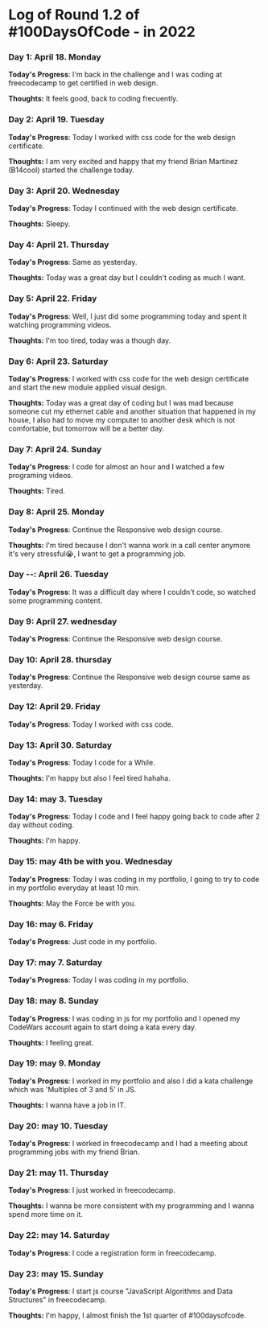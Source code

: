 # Log of Round 1.2 of #100DaysOfCode - in 2022

### Day 1: April 18. Monday

**Today's Progress**: I'm back in the challenge and I was coding at freecodecamp to get certified in web design.

**Thoughts:** It feels good, back to coding frecuently.

### Day 2: April 19. Tuesday

**Today's Progress**: Today I worked with css code for the web design certificate.

**Thoughts:** I am very excited and happy that my friend Brian Martinez (B14cool) started the challenge today.

### Day 3: April 20. Wednesday

**Today's Progress**: Today I continued with the web design certificate.

**Thoughts:** Sleepy.

### Day 4: April 21. Thursday

**Today's Progress**: Same as yesterday.

**Thoughts:** Today was a great day but I couldn't coding as much I want.

### Day 5: April 22. Friday

**Today's Progress**: Well, I just did some programming today and spent it watching programming videos.

**Thoughts:** I'm too tired, today was a though day.

### Day 6: April 23. Saturday

**Today's Progress**: I worked with css code for the web design certificate and start the new module applied visual design.

**Thoughts:** Today was a great day of coding but I was mad because someone cut my ethernet cable and another situation that happened in my house, I also had to move my computer to another desk which is not comfortable, but tomorrow will be a better day.

### Day 7: April 24. Sunday

**Today's Progress**: I code for almost an hour and I watched a few programing videos.

**Thoughts:** Tired.

### Day 8: April 25. Monday

**Today's Progress**: Continue the Responsive web design course.

**Thoughts:** I'm tired because I don't wanna work in a call center anymore it's very stressful😭, I want to get a programming job.

### Day --: April 26. Tuesday

**Today's Progress**: It was a difficult day where I couldn't code, so watched some programming content.

### Day 9: April 27. wednesday

**Today's Progress**: Continue the Responsive web design course.

### Day 10: April 28. thursday

**Today's Progress**: Continue the Responsive web design course same as yesterday.

### Day 12: April 29. Friday

**Today's Progress**: Today I worked with css code.

### Day 13: April 30. Saturday

**Today's Progress**: Today I code for a While. 

**Thoughts:** I'm happy but also I feel tired hahaha. 

### Day 14: may 3. Tuesday

**Today's Progress**: Today I code and I feel happy going back to code after 2 day without coding.

**Thoughts:** I'm happy.

### Day 15: may 4th be with you. Wednesday

**Today's Progress**: Today I was coding in my portfolio, I going to try to code in my portfolio everyday at least 10 min.

**Thoughts:** May the Force be with you.

### Day 16: may 6. Friday

**Today's Progress**: Just code in my portfolio.

### Day 17: may 7. Saturday

**Today's Progress**: Today I was coding in my portfolio.

### Day 18: may 8. Sunday

**Today's Progress**: I was coding in js for my portfolio and I opened my CodeWars account again to start doing a kata every day.

**Thoughts:** I feeling great.

### Day 19: may 9. Monday

**Today's Progress**: I worked in my portfolio and also I did a kata challenge which was 'Multiples of 3 and 5' in JS.

**Thoughts:** I wanna have a job in IT.

### Day 20: may 10. Tuesday

**Today's Progress**: I worked in freecodecamp and I had a meeting about programming jobs with my friend Brian.

### Day 21: may 11. Thursday

**Today's Progress**: I just worked in freecodecamp. 

**Thoughts:** I wanna be more consistent with my programming and I wanna spend more time on it.

### Day 22: may 14. Saturday

**Today's Progress**: I code a registration form in freecodecamp.

### Day 23: may 15. Sunday

**Today's Progress**: I start js course "JavaScript Algorithms and Data Structures" in freecodecamp.

**Thoughts:** I'm happy, I almost finish the 1st quarter of #100daysofcode.
